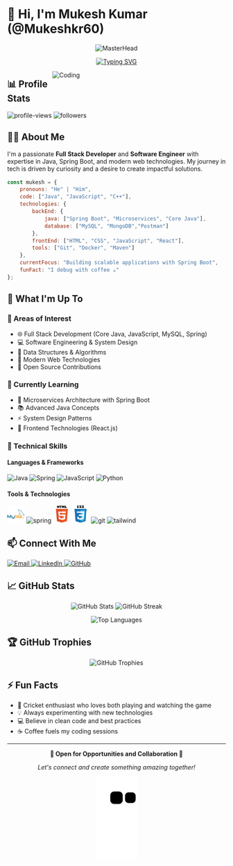 # 👋 Hi, I'm Mukesh Kumar (@Mukeshkr60)

<div align="center">
  <img src="https://cdn.hashnode.com/res/hashnode/image/upload/v1651780155240/7SZuYu_oq.gif?auto=format,compress&gif-q=60&format=webm" alt="MasterHead" width="800"/>
</div>

<div align="center">
  
  [![Typing SVG](https://readme-typing-svg.herokuapp.com?font=Fira+Code&pause=1000&width=435&lines=Full+Stack+Developer;Software+Engineer;Problem+Solver;Open+Source+Enthusiast)](https://git.io/typing-svg)
  
</div>

<img align="right" alt="Coding" width="400" src="https://cdn.dribbble.com/users/1162077/screenshots/3848914/programmer.gif">

## 📊 Profile Stats
<p align="left">
  <img src="https://komarev.com/ghpvc/?username=Mukeshkr60&label=Profile%20views&color=0e75b6&style=flat" alt="profile-views" />
  <img src="https://img.shields.io/github/followers/Mukeshkr60?label=Followers&style=social" alt="followers"/>
</p>

## 👨‍💻 About Me
I'm a passionate **Full Stack Developer** and **Software Engineer** with expertise in Java, Spring Boot, and modern web technologies. My journey in tech is driven by curiosity and a desire to create impactful solutions.

```javascript
const mukesh = {
    pronouns: "He" | "Him",
    code: ["Java", "JavaScript", "C++"],
    technologies: {
        backEnd: {
            java: ["Spring Boot", "Microservices", "Core Java"],
            database: ["MySQL", "MongoDB","Postman"]
        },
        frontEnd: ["HTML", "CSS", "JavaScript", "React"],
        tools: ["Git", "Docker", "Maven"]
    },
    currentFocus: "Building scalable applications with Spring Boot",
    funFact: "I debug with coffee ☕"
};
```

## 🎯 What I'm Up To

### 👀 Areas of Interest
- 🌐 Full Stack Development (Core Java, JavaScript, MySQL, Spring)
- 💻 Software Engineering & System Design
- 🧩 Data Structures & Algorithms
- 🚀 Modern Web Technologies
- 🤝 Open Source Contributions

### 🌱 Currently Learning
- 🔄 Microservices Architecture with Spring Boot
- 📚 Advanced Java Concepts
- ⚡ System Design Patterns
- 🎨 Frontend Technologies (React.js)

### 💼 Technical Skills

#### Languages & Frameworks
<p align="left">
  <img src="https://img.shields.io/badge/Java-ED8B00?style=for-the-badge&logo=java&logoColor=white" alt="Java"/>
  <img src="https://img.shields.io/badge/Spring-6DB33F?style=for-the-badge&logo=spring&logoColor=white" alt="Spring"/>
  <img src="https://img.shields.io/badge/JavaScript-F7DF1E?style=for-the-badge&logo=javascript&logoColor=black" alt="JavaScript"/>
  <img src="https://img.shields.io/badge/Python-3776AB?style=for-the-badge&logo=python&logoColor=white" alt="Python"/>
</p>

#### Tools & Technologies
<p align="left">
  <img src="https://raw.githubusercontent.com/devicons/devicon/master/icons/mysql/mysql-original-wordmark.svg" alt="mysql" width="40" height="40"/>
  <img src="https://www.vectorlogo.zone/logos/springio/springio-icon.svg" alt="spring" width="40" height="40"/>
  <img src="https://raw.githubusercontent.com/devicons/devicon/master/icons/html5/html5-original-wordmark.svg" alt="html5" width="40" height="40"/>
  <img src="https://raw.githubusercontent.com/devicons/devicon/master/icons/css3/css3-original-wordmark.svg" alt="css3" width="40" height="40"/>
  <img src="https://www.vectorlogo.zone/logos/git-scm/git-scm-icon.svg" alt="git" width="40" height="40"/>
  <img src="https://www.vectorlogo.zone/logos/tailwindcss/tailwindcss-icon.svg" alt="tailwind" width="40" height="40"/>
</p>

## 📫 Connect With Me
<p align="left">
  <a href="mailto:krmukesh160@gmail.com">
    <img src="https://img.shields.io/badge/Email-D14836?style=for-the-badge&logo=gmail&logoColor=white" alt="Email"/>
  </a>
  <a href="https://www.linkedin.com/in/mukesh-kumar60/" target="_blank">
    <img src="https://img.shields.io/badge/LinkedIn-0077B5?style=for-the-badge&logo=linkedin&logoColor=white" alt="LinkedIn"/>
  </a>
  <a href="https://github.com/Mukeshkr60" target="_blank">
    <img src="https://img.shields.io/badge/GitHub-100000?style=for-the-badge&logo=github&logoColor=white" alt="GitHub"/>
  </a>
</p>

## 📈 GitHub Stats

<p align="center">
  <img src="https://github-readme-stats.vercel.app/api?username=Mukeshkr60&show_icons=true&theme=tokyonight" alt="GitHub Stats" height="165"/>
  <img src="https://github-readme-streak-stats.herokuapp.com/?user=Mukeshkr60&theme=tokyonight" alt="GitHub Streak" height="165"/>
</p>

<p align="center">
  <img src="https://github-readme-stats.vercel.app/api/top-langs/?username=Mukeshkr60&layout=compact&theme=tokyonight" alt="Top Languages"/>
</p>

## 🏆 GitHub Trophies
<p align="center">
  <img src="https://github-profile-trophy.vercel.app/?username=Mukeshkr60&theme=nord&column=7" alt="GitHub Trophies"/>
</p>

## ⚡ Fun Facts
- 🏏 Cricket enthusiast who loves both playing and watching the game
- 💡 Always experimenting with new technologies
- 💻 Believe in clean code and best practices
- ☕ Coffee fuels my coding sessions

---

<div align="center">
  <b>🚀 Open for Opportunities and Collaboration 🚀</b>
  
  <p><i>Let's connect and create something amazing together!</i></p>
  
  ![Snake animation](https://github.com/rafaballerini/rafaballerini/blob/output/github-contribution-grid-snake.svg)
</div>
